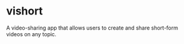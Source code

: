 # vishort
A video-sharing app that allows users to create and share short-form videos on any topic.

